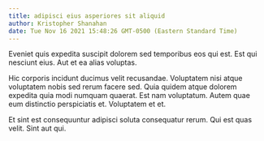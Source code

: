 ```yaml
---
title: adipisci eius asperiores sit aliquid
author: Kristopher Shanahan
date: Tue Nov 16 2021 15:48:26 GMT-0500 (Eastern Standard Time)
---
```

Eveniet quis expedita suscipit dolorem sed temporibus eos qui est. Est qui nesciunt eius. Aut et ea alias voluptas.

 Hic corporis incidunt ducimus velit recusandae. Voluptatem nisi atque voluptatem nobis sed rerum facere sed. Quia quidem atque dolorem expedita quia modi numquam quaerat. Est nam voluptatum. Autem quae eum distinctio perspiciatis et. Voluptatem et et.

 Et sint est consequuntur adipisci soluta consequatur rerum. Qui est quas velit. Sint aut qui.